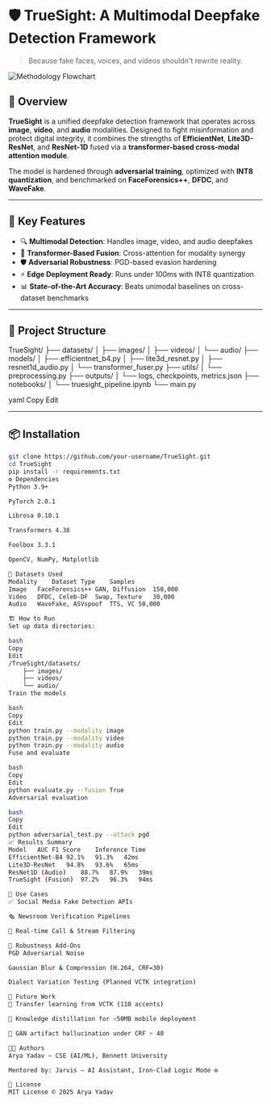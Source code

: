 # 🛡️ TrueSight: A Multimodal Deepfake Detection Framework

> Because fake faces, voices, and videos shouldn't rewrite reality.

![Methodology Flowchart](./assets/methodology_diagram.png)

## 🧠 Overview
**TrueSight** is a unified deepfake detection framework that operates across **image**, **video**, and **audio** modalities. Designed to fight misinformation and protect digital integrity, it combines the strengths of **EfficientNet**, **Lite3D-ResNet**, and **ResNet-1D** fused via a **transformer-based cross-modal attention module**.

The model is hardened through **adversarial training**, optimized with **INT8 quantization**, and benchmarked on **FaceForensics++**, **DFDC**, and **WaveFake**.

---

## 🚀 Key Features

- 🔍 **Multimodal Detection**: Handles image, video, and audio deepfakes
- 🧱 **Transformer-Based Fusion**: Cross-attention for modality synergy
- 🛡️ **Adversarial Robustness**: PGD-based evasion hardening
- ⚡ **Edge Deployment Ready**: Runs under 100ms with INT8 quantization
- 📊 **State-of-the-Art Accuracy**: Beats unimodal baselines on cross-dataset benchmarks

---

## 📁 Project Structure

TrueSight/
├── datasets/
│ ├── images/
│ ├── videos/
│ └── audio/
├── models/
│ ├── efficientnet_b4.py
│ ├── lite3d_resnet.py
│ ├── resnet1d_audio.py
│ └── transformer_fuser.py
├── utils/
│ └── preprocessing.py
├── outputs/
│ └── logs, checkpoints, metrics.json
├── notebooks/
│ └── truesight_pipeline.ipynb
└── main.py

yaml
Copy
Edit

---

## 📦 Installation

```bash
git clone https://github.com/your-username/TrueSight.git
cd TrueSight
pip install -r requirements.txt
⚙️ Dependencies
Python 3.9+

PyTorch 2.0.1

Librosa 0.10.1

Transformers 4.38

Foolbox 3.3.1

OpenCV, NumPy, Matplotlib

🧪 Datasets Used
Modality	Dataset	Type	Samples
Image	FaceForensics++	GAN, Diffusion	150,000
Video	DFDC, Celeb-DF	Swap, Texture	30,000
Audio	WaveFake, ASVspoof	TTS, VC	50,000

🏗️ How to Run
Set up data directories:

bash
Copy
Edit
/TrueSight/datasets/
    ├── images/
    ├── videos/
    └── audio/
Train the models

bash
Copy
Edit
python train.py --modality image
python train.py --modality video
python train.py --modality audio
Fuse and evaluate

bash
Copy
Edit
python evaluate.py --fusion True
Adversarial evaluation

bash
Copy
Edit
python adversarial_test.py --attack pgd
📈 Results Summary
Model	AUC	F1 Score	Inference Time
EfficientNet-B4	92.1%	91.3%	42ms
Lite3D-ResNet	94.8%	93.6%	65ms
ResNet1D (Audio)	88.7%	87.9%	39ms
TrueSight (Fusion)	97.2%	96.3%	94ms

🎯 Use Cases
✅ Social Media Fake Detection APIs

🗞️ Newsroom Verification Pipelines

🎥 Real-time Call & Stream Filtering

🔐 Robustness Add-Ons
PGD Adversarial Noise

Gaussian Blur & Compression (H.264, CRF=30)

Dialect Variation Testing (Planned VCTK integration)

📌 Future Work
🔁 Transfer learning from VCTK (110 accents)

📱 Knowledge distillation for <50MB mobile deployment

🧩 GAN artifact hallucination under CRF > 40

👨‍💻 Authors
Arya Yadav – CSE (AI/ML), Bennett University

Mentored by: Jarvis – AI Assistant, Iron-Clad Logic Mode ⚙️

📜 License
MIT License © 2025 Arya Yadav
